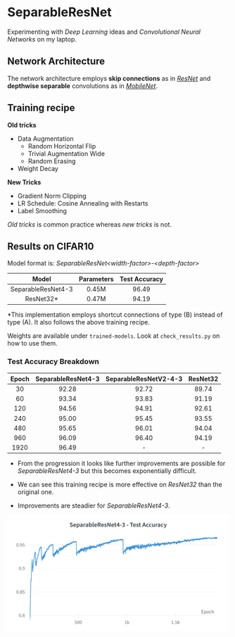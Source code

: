# SeparableResNet

Experimenting with *Deep Learning* ideas and *Convolutional Neural Networks* on my laptop.

## Network Architecture
The network architecture employs **skip connections** as in [*ResNet*](https://arxiv.org/abs/1512.03385) and **depthwise separable** convolutions as in [*MobileNet*](https://arxiv.org/abs/1704.04861).

## Training recipe
**Old tricks**
- Data Augmentation
    - Random Horizontal Flip
    - Trivial Augmentation Wide
    - Random Erasing
- Weight Decay

**New Tricks**
- Gradient Norm Clipping
- LR Schedule: Cosine Annealing with Restarts
- Label Smoothing

*Old tricks* is common practice whereas *new tricks* is not. 

## Results on CIFAR10
Model format is: *SeparableResNet\<width-factor>-\<depth-factor>*

|Model             |Parameters|Test Accuracy|
|     :---:        |   :---:  |    :---:    |
|SeparableResNet4-3|   0.45M  |    96.49    |
| ResNet32*        |   0.47M  |    94.19    | 

\*This implementation employs shortcut connections of type (B) instead of type (A). It also follows the above training recipe.

Weights are available under `trained-models`. Look at `check_results.py` on how to use them.

### Test Accuracy Breakdown
| Epoch | SeparableResNet4-3 | SeparableResNetV2-4-3 | ResNet32 |
| :---: | :---: | :---: | :---: |
| 30    | 92.28 | 92.72 | 89.74 |
| 60    | 93.34 | 93.83 | 91.19 |
| 120   | 94.56 | 94.91 | 92.61 |
| 240   | 95.00 | 95.45 | 93.55 |
| 480   | 95.65 | 96.01 | 94.04 |
| 960   | 96.09 | 96.40 | 94.19 |
| 1920  | 96.49 |   -   |   -   |

- From the progression it looks like further improvements are possible for *SeparableResNet4-3* but this becomes exponentially difficult.

- We can see this training recipe is more effective on *ResNet32* than the original one.

- Improvements are steadier for *SeparableResNet4-3*.

![Test Accuracy learning curve](trained-models/CIFAR10/separable-resnet4-3/test-accuracy.png)